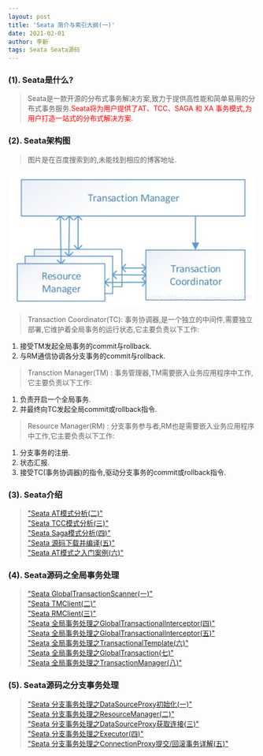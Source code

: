 ```yaml
---
layout: post
title: 'Seata 简介与索引大纲(一)'
date: 2021-02-01
author: 李新
tags: Seata Seata源码
---
```


### (1). Seata是什么?
> Seata是一款开源的分布式事务解决方案,致力于提供高性能和简单易用的分布式事务服务.<font color='red'>Seata将为用户提供了AT、TCC、SAGA 和 XA 事务模式,为用户打造一站式的分布式解决方案.</font>    

### (2). Seata架构图
> 图片是在百度搜索到的,未能找到相应的博客地址. 

!["Seata框架图"](/assets/seata/imgs/seata-architecture.jpg)

> Transaction Coordinator(TC): 事务协调器,是一个独立的中间件,需要独立部署,它维护着全局事务的运行状态,它主要负责以下工作:  
1. 接受TM发起全局事务的commit与rollback.   
2. 与RM通信协调各分支事务的commit与rollback.   

> Transction Manager(TM) : 事务管理器,TM需要嵌入业务应用程序中工作,它主要负责以下工作:  
1. 负责开启一个全局事务.    
2. 并最终向TC发起全局commit或rollback指令.   

> Resource Manager(RM) : 分支事务参与者,RM也是需要嵌入业务应用程序中工作,它主要负责以下工作:  
1. 分支事务的注册.
2. 状态汇报.   
3. 接受TC(事务协调器)的指令,驱动分支事务的commit或rollback指令.   

### (3). Seata介绍
> ["Seata AT模式分析(二)"](/2021/01/28/Seata-AT.html)   
> ["Seata TCC模式分析(三)"](/2021/01/28/Seata-TCC.html)   
> ["Seata Saga模式分析(四)"](/2021/01/28/Seata-Saga.html)   
> ["Seata 源码下载并编译(五)"](/2021/01/28/Seata-Source-Compile.html)   
> ["Seata AT模式之入门案例(六)"](/2021/01/28/Seata-AT-Example.html)  

### (4). Seata源码之全局事务处理
> ["Seata GlobalTransactionScanner(一)"](/2021/01/29/Seata-Source-GlobalTransactionScanner.html)   
> ["Seata TMClient(二)"](/2021/01/29/Seata-Source-TMClient.html)       
> ["Seata RMClient(三)"](/2021/01/29/Seata-Source-RMClient.html)    
> ["Seata 全局事务处理之GlobalTransactionalInterceptor(四)"](/2021/01/29/Seata-Source-GlobalTransactionalInterceptor.html)    
> ["Seata 全局事务处理之GlobalTransactionalInterceptor(五)"](/2021/01/29/Seata-Source-TransactionalTemplate.html)    
> ["Seata 全局事务处理之TransactionalTemplate(六)"](/2021/01/29/Seata-Source-TransactionalTemplate.html)    
> ["Seata 全局事务处理之GlobalTransaction(七)"](/2021/01/29/Seata-Source-GlobalTransaction.html)    
> ["Seata 全局事务处理之TransactionManager(八)"](/2021/01/29/Seata-Source-TransactionManager.html)

### (5). Seata源码之分支事务处理
> ["Seata 分支事务处理之DataSourceProxy初始化(一)"](/2021/01/29/Seata-Source-DataSourceProxy-new.html)    
> ["Seata 分支事务处理之ResourceManager(二)"](/2021/01/29/Seata-Source-ResourceManager.html)    
> ["Seata 分支事务处理之DataSourceProxy获取连接(三)"](/2021/01/29/Seata-Source-DataSourceProxy-getConnection.html)    
> ["Seata 分支事务处理之Executor(四)"](/2021/01/29/Seata-Source-UpdateExecutor.html)    
> ["Seata 分支事务处理之ConnectionProxy提交/回滚事务详解(五)"](/2021/01/29/Seata-Source-ConnectionProxy-commit.html)    



